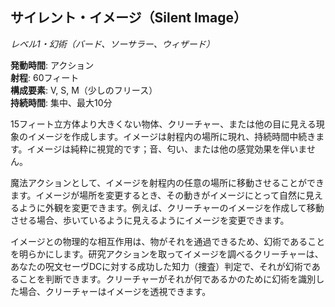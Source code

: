 ## サイレント・イメージ（Silent Image）
*レベル1・幻術（バード、ソーサラー、ウィザード）*

**発動時間**: アクション  
**射程**: 60フィート  
**構成要素**: V, S, M（少しのフリース）  
**持続時間**: 集中、最大10分

15フィート立方体より大きくない物体、クリーチャー、または他の目に見える現象のイメージを作成します。イメージは射程内の場所に現れ、持続時間中続きます。イメージは純粋に視覚的です；音、匂い、または他の感覚効果を伴いません。

魔法アクションとして、イメージを射程内の任意の場所に移動させることができます。イメージが場所を変更するとき、その動きがイメージにとって自然に見えるように外観を変更できます。例えば、クリーチャーのイメージを作成して移動させる場合、歩いているように見えるようにイメージを変更できます。

イメージとの物理的な相互作用は、物がそれを通過できるため、幻術であることを明らかにします。研究アクションを取ってイメージを調べるクリーチャーは、あなたの呪文セーヴDCに対する成功した知力（捜査）判定で、それが幻術であることを判断できます。クリーチャーがそれが何であるかのために幻術を識別した場合、クリーチャーはイメージを透視できます。